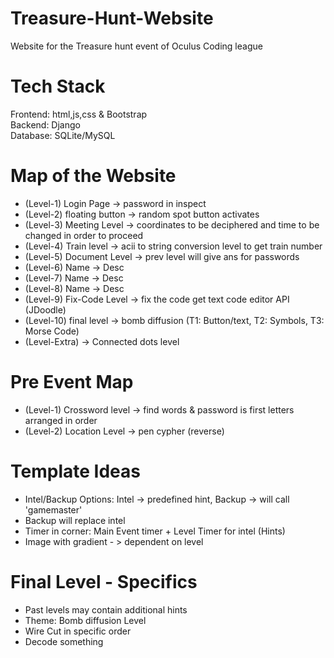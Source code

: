 # Treasure-Hunt-Website
Website for the Treasure hunt event of Oculus Coding league  

# Tech Stack    
Frontend:  html,js,css & Bootstrap  
Backend:  Django  
Database:  SQLite/MySQL  

# Map of the Website   
- (Level-1) Login Page  ->  password in inspect  
- (Level-2) floating button  ->  random spot button activates  
- (Level-3) Meeting Level  -> coordinates to be deciphered and time to be changed in order to proceed  
- (Level-4) Train level -> acii to string conversion level to get train number   
- (Level-5) Document Level -> prev level will give ans for passwords  
- (Level-6) Name -> Desc  
- (Level-7) Name -> Desc  
- (Level-8) Name -> Desc  
- (Level-9) Fix-Code Level -> fix the code get text code editor API (JDoodle)  
- (Level-10) final level -> bomb diffusion  (T1: Button/text, T2: Symbols, T3: Morse Code)
- (Level-Extra) -> Connected dots level  

# Pre Event Map
- (Level-1) Crossword level -> find words & password is first letters arranged in order
- (Level-2) Location Level -> pen cypher (reverse)

# Template Ideas
- Intel/Backup Options: Intel -> predefined hint, Backup -> will call 'gamemaster'
- Backup will replace intel
- Timer in corner: Main Event timer + Level Timer for intel (Hints)
- Image with gradient - > dependent on level

# Final Level - Specifics
- Past levels may contain additional hints  
- Theme: Bomb diffusion Level   
- Wire Cut in specific order  
- Decode something 
